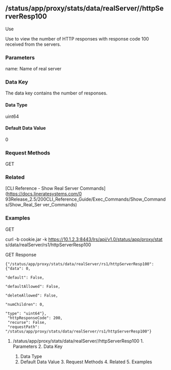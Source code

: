 ## /status/app/proxy/stats/data/realServer/<name>/httpServerResp100

Use

Use to view the number of HTTP responses with response code 100 received from
the servers.

### Parameters

name: Name of real server

### Data Key

The data key contains the number of responses.

#### Data Type

uint64

#### Default Data Value

0

### Request Methods

GET

### Related

[CLI Reference - Show Real Server Commands](https://docs.lineratesystems.com/0
93Release_2.5/200CLI_Reference_Guide/Exec_Commands/Show_Commands/Show_Real_Ser
ver_Commands)

### Examples

GET

curl -b cookie.jar -k https://10.1.2.3:8443/lrs/api/v1.0/status/app/proxy/stat
s/data/realServer/rs1/httpServerResp100

GET Response

    
    {"/status/app/proxy/stats/data/realServer/rs1/httpServerResp100": {"data": 0,
                                                                             "default": False,
                                                                             "defaultAllowed": False,
                                                                             "deleteAllowed": False,
                                                                             "numChildren": 0,
                                                                             "type": "uint64"},
     "httpResponseCode": 200,
     "recurse": False,
     "requestPath": "/status/app/proxy/stats/data/realServer/rs1/httpServerResp100"}
    

  1. /status/app/proxy/stats/data/realServer/<name>/httpServerResp100
    1. Parameters
    2. Data Key
      1. Data Type
      2. Default Data Value
    3. Request Methods
    4. Related
    5. Examples

